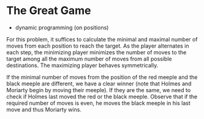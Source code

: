 # The Great Game

* dynamic programming (on positions)

For this problem, it suffices to calculate the minimal and maximal number of moves from each position to reach the target. As the player alternates in each step, the minimizing player minimizes the number of moves to the target among all the maximum number of moves from all possible destinations. The maximizing player behaves symmetrically.

If the minimal number of moves from the position of the red meeple and the black meeple are different, we have a clear winner (note that Holmes and Moriarty begin by moving their meeple). If they are the same, we need to check if Holmes last moved the red or the black meeple. Observe that if the required number of moves is even, he moves the black meeple in his last move and thus Moriarty wins.
